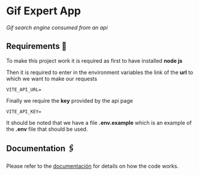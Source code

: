# Gif Expert App

_Gif search engine consumed from an api_

## Requirements 🚀

To make this project work it is required as first to have installed **node js**

Then it is required to enter in the environment variables the link of the **url** to which we want to make our requests
```
VITE_API_URL=
```

Finally we require the **key** provided by the api page
```
VITE_API_KEY=
```
It should be noted that we have a file **.env.example** which is an example of the **.env** file that should be used.

## Documentation 🖇️

Please refer to the [documentación](https://lucasgojeda.github.io/git-expert-app-vite/) for details on how the code works.
